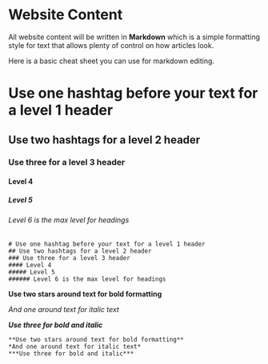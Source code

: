 # Website Content

All website content will be written in **Markdown** which is a simple formatting style for text that allows plenty of control on how articles look.

Here is a basic cheat sheet you can use for markdown editing.

# Use one hashtag before your text for a level 1 header

## Use two hashtags for a level 2 header

### Use three for a level 3 header

#### Level 4

##### Level 5

###### Level 6 is the max level for headings

```
# Use one hashtag before your text for a level 1 header
## Use two hashtags for a level 2 header
### Use three for a level 3 header
#### Level 4
##### Level 5
###### Level 6 is the max level for headings

```

**Use two stars around text for bold formatting**

*And one around text for italic text*

***Use three for bold and italic***

```
**Use two stars around text for bold formatting**
*And one around text for italic text*
***Use three for bold and italic***
```
